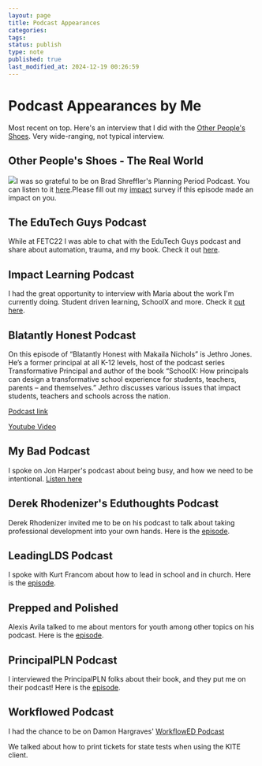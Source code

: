 ```yaml
---
layout: page
title: Podcast Appearances
categories: 
tags: 
status: publish
type: note
published: true
last_modified_at: 2024-12-19 00:26:59
---
```


# Podcast Appearances by Me


Most recent on top.
Here's an interview that I did with the 
[Other People's Shoes](https://www.opspodcast.com/the-real-world/). Very wide-ranging, not typical interview.

## Other People's Shoes - The Real World

[![](http://static1.squarespace.com/static/4fffa949e4b0b4590d67b4e7/5e4b71b24849d23c8fa36d9c/5e4b71ae4849d23c8fa36b6b/1582002606643/Screenshot-2018-02-16-09.53.40.png?format=original)](https://www.bradshreffler.com/podcast/episode-37-jethro-jones/)I was so grateful to be on Brad Shreffler's Planning Period Podcast. You can listen to it 
[here](https://www.bradshreffler.com/podcast/episode-37-jethro-jones/).Please fill out my 
[impact](/impact) survey if this episode made an impact on you.



## The EduTech Guys Podcast


While at FETC22 I was able to chat with the EduTech Guys podcast and share about automation, trauma, and my book. Check it out 
[here](https://anchor.fm/edutechguys-conference/episodes/FETC-2022---Jethro-Jones-e1dff6v).




## Impact Learning Podcast


I had the great opportunity to interview with Maria about the work I'm currently doing. Student driven learning, SchoolX and more. Check it 
[out here](https://impactlearning.simplecast.com/episodes/transforming-student-driven-learning-experiences-with-jethro-jones).




## Blatantly Honest Podcast


On this episode of “Blatantly Honest with Makaila Nichols” is Jethro Jones. He’s a former principal at all K-12 levels, host of the podcast series Transformative Principal and author of the book “SchoolX: How principals can design a transformative school experience for students, teachers, parents – and themselves.” Jethro discusses various issues that impact students, teachers and schools across the nation.

[Podcast link](https://podcasts.apple.com/us/podcast/blatantly-honest-with-makaila-nichols/id1506625106#episodeGuid=dcb45be6-5490-4208-aadc-d5d9e489d476)

[Youtube Video](https://youtu.be/FNMBoZBcsbg)

## My Bad Podcast


I spoke on Jon Harper's podcast about being busy, and how we need to be intentional. 
[Listen here](http://www.bamradionetwork.com/my-bad/4358-i-burned-out-because-i-didn-t-take-the-time-to)

## Derek Rhodenizer's Eduthoughts Podcast


Derek Rhodenizer invited me to be on his podcast to talk about taking professional development into your own hands. Here is the 
[episode](http://derekrhodenizer.ca/jathero-jones-pd-for-school-administrators/).

## LeadingLDS Podcast


I spoke with Kurt Francom about how to lead in school and in church. Here is the 
[episode](http://leadinglds.com/improving-communication-with-those-you-lead-how-i-lead-jethro-jones/).

## Prepped and Polished


Alexis Avila talked to me about mentors for youth among other topics on his podcast. Here is the 
[episode](http://www.preppedandpolished.com/jethro-jones-transformative-principal).

## PrincipalPLN Podcast


I interviewed the PrincipalPLN folks about their book, and they put me on their podcast! Here is the 
[episode](https://soundcloud.com/principalpln/57a).

## Workflowed Podcast


I had the chance to be on Damon Hargraves' 
[WorkflowED Podcast](http://workflowed.damonhargraves.com/podcast/001-jethro-jones-on-amp-ticket-printing-with-kite)

We talked about how to print tickets for state tests when using the KITE client.




[1]: /s/How-to-Print-AMP-Tickets-Correctly.pdf
